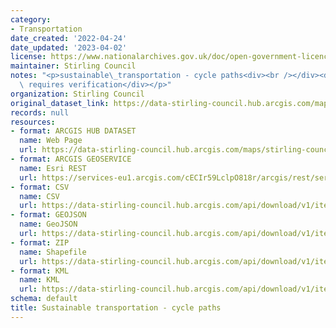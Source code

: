 ```yaml
---
category:
- Transportation
date_created: '2022-04-24'
date_updated: '2023-04-02'
license: https://www.nationalarchives.gov.uk/doc/open-government-licence/version/3/
maintainer: Stirling Council
notes: "<p>sustainable\_transportation - cycle paths<div><br /></div><div>this data\
  \ requires verification</div></p>"
organization: Stirling Council
original_dataset_link: https://data-stirling-council.hub.arcgis.com/maps/stirling-council::sustainable-transportation-cycle-paths
records: null
resources:
- format: ARCGIS HUB DATASET
  name: Web Page
  url: https://data-stirling-council.hub.arcgis.com/maps/stirling-council::sustainable-transportation-cycle-paths
- format: ARCGIS GEOSERVICE
  name: Esri REST
  url: https://services-eu1.arcgis.com/cECIr59LclpO818r/arcgis/rest/services/Transportation_Cycle_Paths_Current/FeatureServer/1
- format: CSV
  name: CSV
  url: https://data-stirling-council.hub.arcgis.com/api/download/v1/items/14653e58f6834f54b6a1e436f9427af1/csv?layers=1
- format: GEOJSON
  name: GeoJSON
  url: https://data-stirling-council.hub.arcgis.com/api/download/v1/items/14653e58f6834f54b6a1e436f9427af1/geojson?layers=1
- format: ZIP
  name: Shapefile
  url: https://data-stirling-council.hub.arcgis.com/api/download/v1/items/14653e58f6834f54b6a1e436f9427af1/shapefile?layers=1
- format: KML
  name: KML
  url: https://data-stirling-council.hub.arcgis.com/api/download/v1/items/14653e58f6834f54b6a1e436f9427af1/kml?layers=1
schema: default
title: Sustainable transportation - cycle paths
---
```

